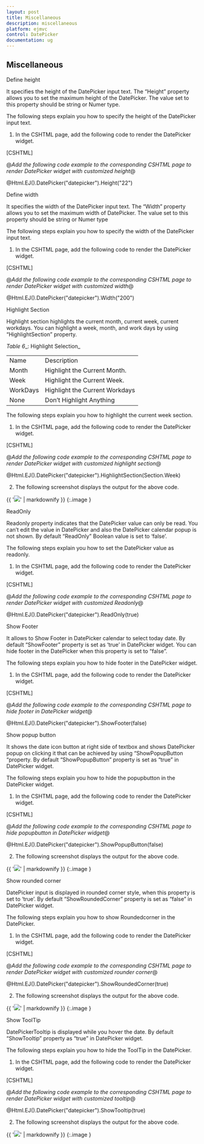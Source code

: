 ```yaml
---
layout: post
title: Miscellaneous
description: miscellaneous
platform: ejmvc
control: DatePicker
documentation: ug
---
```


## Miscellaneous

Define height

It specifies the height of the DatePicker input text. The “Height” property allows you to set the maximum height of the DatePicker. The value set to this property should be string or Numer type.

The following steps explain you how to specify the height of the DatePicker input text.

1. In the CSHTML page, add the following code to render the DatePicker widget.

[CSHTML]

@*Add the following code example to the corresponding CSHTML page to render DatePicker widget with customized height*@

@Html.EJ().DatePicker("datepicker").Height("22")

Define width

It specifies the width of the DatePicker input text. The “Width” property allows you to set the maximum width of DatePicker. The value set to this property should be string or Numer type

The following steps explain you how to specify the width of the DatePicker input text.

1. In the CSHTML page, add the following code to render the DatePicker widget.

[CSHTML]

@*Add the following code example to the corresponding CSHTML page to render DatePicker widget with customized width*@

@Html.EJ().DatePicker("datepicker").Width("200")

Highlight Section

Highlight section highlights the current month, current week, current workdays. You can highlight a week, month, and work days by using “HighlightSection” property.

_Table_ _6__: Highlight Selection_

<table>
<tr>
<td>
Name </td><td>
Description</td></tr>
<tr>
<td>
Month</td><td>
Highlight the Current Month.</td></tr>
<tr>
<td>
Week</td><td>
Highlight the Current Week.</td></tr>
<tr>
<td>
WorkDays</td><td>
Highlight the Current Workdays</td></tr>
<tr>
<td>
None</td><td>
Don’t Highlight Anything</td></tr>
</table>


The following steps explain you how to highlight the current week section.

1. In the CSHTML page, add the following code to render the DatePicker widget.

[CSHTML]

@*Add the following code example to the corresponding CSHTML page to render DatePicker widget with customized highlight section*@

@Html.EJ().DatePicker("datepicker").HighlightSection(Section.Week)



2. The following screenshot displays the output for the above code.   

{{ '![](Miscellaneous_images/Miscellaneous_img1.png)' | markdownify }}
{:.image }


ReadOnly

Readonly property indicates that the DatePicker value can only be read. You can’t edit the value in DatePicker and also the DatePicker calendar popup is not shown. By default “ReadOnly” Boolean value is set to ‘false’.

The following steps explain you how to set the DatePicker value as readonly.

1. In the CSHTML page, add the following code to render the DatePicker widget.



[CSHTML]

@*Add the following code example to the corresponding CSHTML page to render DatePicker widget with customized Readonly*@

@Html.EJ().DatePicker("datepicker").ReadOnly(true)

Show Footer

It allows to Show Footer in DatePicker calendar to select today date. By default “ShowFooter” property is set as ‘true’ in DatePicker widget. You can hide footer in the DatePicker when this property is set to “false”.

The following steps explain you how to hide footer in the DatePicker widget.

1. In the CSHTML page, add the following code to render the DatePicker widget.

[CSHTML]

@*Add the following code example to the corresponding CSHTML page to hide footer in DatePicker widget*@

@Html.EJ().DatePicker("datepicker").ShowFooter(false)

Show popup button

It shows the date icon button at right side of textbox and shows DatePicker popup on clicking it that can be achieved by using “ShowPopupButton “property. By default “ShowPopupButton” property is set as “true” in DatePicker widget. 



The following steps explain you how to hide the popupbutton in the DatePicker widget.

1. In the CSHTML page, add the following code to render the DatePicker widget.



[CSHTML]

@*Add the following code example to the corresponding CSHTML page to hide popupbutton in DatePicker widget*@

@Html.EJ().DatePicker("datepicker").ShowPopupButton(false)



2. The following screenshot displays the output for the above code.

{{ '![](Miscellaneous_images/Miscellaneous_img2.png)' | markdownify }}
{:.image }


Show rounded corner

DatePicker input is displayed in rounded corner style, when this property is set to ‘true’. By default “ShowRoundedCorner” property is set as “false” in DatePicker widget.

The following steps explain you how to show Roundedcorner in the DatePicker.

1. In the CSHTML page, add the following code to render the DatePicker widget.



[CSHTML]

@*Add the following code example to the corresponding CSHTML page to render DatePicker widget with customized rounder corner*@

@Html.EJ().DatePicker("datepicker").ShowRoundedCorner(true)



2.  The following screenshot displays the output for the above code.



{{ '![](Miscellaneous_images/Miscellaneous_img3.png)' | markdownify }}
{:.image }


Show ToolTip

DatePickerTooltip is displayed while you hover the date. By default “ShowTooltip” property as “true” in DatePicker widget.

The following steps explain you how to hide the ToolTip in the DatePicker.

1. In the CSHTML page, add the following code to render the DatePicker widget.

[CSHTML]

@*Add the following code example to the corresponding CSHTML page to render DatePicker widget with customized tooltip*@

@Html.EJ().DatePicker("datepicker").ShowTooltip(true)

2. The following screenshot displays the output for the above code.



{{ '![](Miscellaneous_images/Miscellaneous_img4.png)' | markdownify }}
{:.image }


